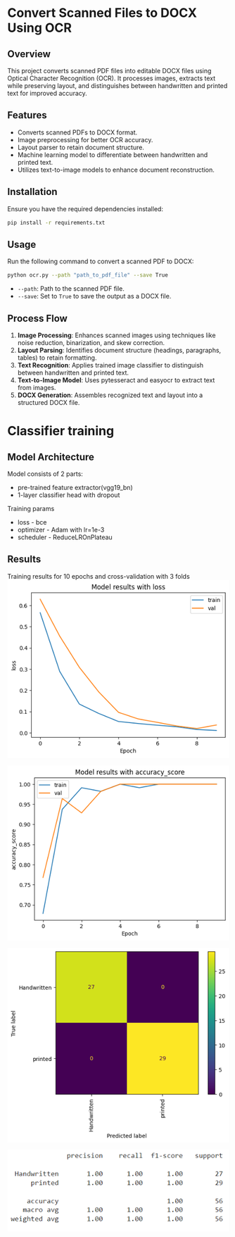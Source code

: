 # Convert Scanned Files to DOCX Using OCR

## Overview
This project converts scanned PDF files into editable DOCX files using Optical Character Recognition (OCR). It processes images, extracts text while preserving layout, and distinguishes between handwritten and printed text for improved accuracy.

## Features
- Converts scanned PDFs to DOCX format.
- Image preprocessing for better OCR accuracy.
- Layout parser to retain document structure.
- Machine learning model to differentiate between handwritten and printed text.
- Utilizes text-to-image models to enhance document reconstruction.

## Installation
Ensure you have the required dependencies installed:

```bash
pip install -r requirements.txt
```

## Usage
Run the following command to convert a scanned PDF to DOCX:

```bash
python ocr.py --path "path_to_pdf_file" --save True
```

- `--path`: Path to the scanned PDF file.
- `--save`: Set to `True` to save the output as a DOCX file.

## Process Flow
1. **Image Processing**: Enhances scanned images using techniques like noise reduction, binarization, and skew correction.
2. **Layout Parsing**: Identifies document structure (headings, paragraphs, tables) to retain formatting.
3. **Text Recognition**: Applies trained image classifier to distinguish between handwritten and printed text.
4. **Text-to-Image Model**: Uses pytesseract and easyocr to extract text from images.
5. **DOCX Generation**: Assembles recognized text and layout into a structured DOCX file.


# Classifier training

## Model Architecture
Model consists of 2 parts:
* pre-trained feature extractor(vgg19_bn)
* 1-layer classifier head with dropout


Training params
* loss - bce
* optimizer - Adam with lr=1e-3
* scheduler - ReduceLROnPlateau

## Results
Training results for 10 epochs and cross-validation with 3 folds
![](results/loss.png)

![](results/accuracy.png)

![](results/confusion_matrix.png)

![](results/classification_report.png)
